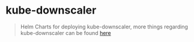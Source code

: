 # kube-downscaler
> Helm Charts for deploying kube-downscaler, more things regarding kube-downscaler can be found [here](https://codeberg.org/hjacobs/kube-downscaler)
